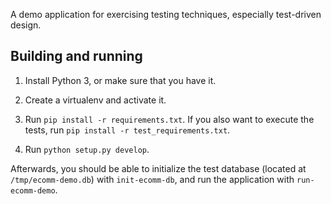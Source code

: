 A demo application for exercising testing techniques, especially
test-driven design.

## Building and running

1. Install Python 3, or make sure that you have it.

2. Create a virtualenv and activate it.

3. Run `pip install -r requirements.txt`. If you also want to execute
the tests, run `pip install -r test_requirements.txt`.

4. Run `python setup.py develop`.

Afterwards, you should be able to initialize the test database
(located at `/tmp/ecomm-demo.db`) with `init-ecomm-db`, and run the
application with `run-ecomm-demo`.